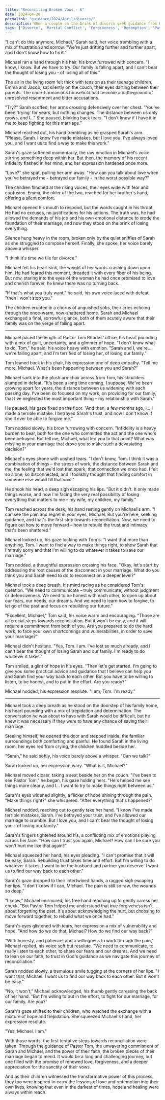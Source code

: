 ```yaml
---
title: "Reconciling Broken Vows - 6"
date: 2024-04-20
permalink: "guidance/2024/April/divorce/"
description: When a couple on the brink of divorce seek guidance from Pastor Tom Rhodes, he helps them navigate the complex emotions and moral dilemmas surrounding the breakdown of their marriage, leading them on a journey of reconciliation and renewed faith.
tags: ['Divorce', 'Marital Conflict', 'Forgiveness', 'Redemption', 'Pastoral Guidance']
---
```

"I can't do this anymore, Michael," Sarah said, her voice trembling with a mix of frustration and sorrow. "We're just drifting further and further apart, and I don't know how to fix it."

Michael ran a hand through his hair, his brow furrowed with concern. "I know, I know. But we have to try. Our family is falling apart, and I can't bear the thought of losing you - of losing all of this."

The air in the living room felt thick with tension as their teenage children, Emma and Jacob, sat silently on the couch, their eyes darting between their parents. The once-harmonious household had become a battleground of unresolved resentment and bitter accusations.

"Try?" Sarah scoffed, her arms crossing defensively over her chest. "You've been 'trying' for years, but nothing changes. The distance between us only grows, and I..." She paused, blinking back tears. "I don't know if I have it in me to keep fighting for this marriage."

Michael reached out, his hand trembling as he grasped Sarah's arm. "Please, Sarah. I know I've made mistakes, but I love you. I've always loved you, and I want us to find a way to make this work."

Sarah's gaze softened momentarily, the raw emotion in Michael's voice stirring something deep within her. But then, the memory of his recent infidelity flashed in her mind, and her expression hardened once more.

"Love?" she spat, pulling her arm away. "How can you talk about love when you've betrayed me - betrayed our family - in the worst possible way?"

The children flinched at the rising voices, their eyes wide with fear and confusion. Emma, the older of the two, reached for her brother's hand, offering a silent comfort.

Michael opened his mouth to respond, but the words caught in his throat. He had no excuses, no justifications for his actions. The truth was, he had allowed the demands of his job and his own emotional distance to erode the foundation of their marriage, and now they stood on the brink of losing everything.

Silence hung heavy in the room, broken only by the quiet sniffles of Sarah as she struggled to compose herself. Finally, she spoke, her voice barely above a whisper.

"I think it's time we file for divorce."

Michael felt his heart sink, the weight of her words crashing down upon him. He had feared this moment, dreaded it with every fiber of his being. But now, staring into the eyes of the woman he had once promised to love and cherish forever, he knew there was no turning back.

"If that's what you truly want," he said, his own voice laced with defeat, "then I won't stop you."

The children erupted in a chorus of anguished sobs, their cries echoing through the once-warm, now-shattered home. Sarah and Michael exchanged a final, sorrowful glance, both of them acutely aware that their family was on the verge of falling apart.

***

Michael paced the length of Pastor Tom Rhodes' office, his heart pounding with a mix of guilt, uncertainty, and a glimmer of hope. "I don't know what to do, Tom," he said, his voice heavy with emotion. "Sarah and I, we're... we're falling apart, and I'm terrified of losing her, of losing our family."

Tom leaned back in his chair, his expression one of deep empathy. "Tell me more, Michael. What's been happening between you and Sarah?"

Michael sank into the plush armchair across from Tom, his shoulders slumped in defeat. "It's been a long time coming, I suppose. We've been growing apart for years, the distance between us widening with each passing day. I've been so focused on my work, on providing for our family, that I've neglected the most important thing – my relationship with Sarah."

He paused, his gaze fixed on the floor. "And then, a few months ago, I... I made a terrible mistake. I betrayed Sarah's trust, and now I don't know if she'll ever be able to forgive me."

Tom nodded slowly, his brow furrowing with concern. "Infidelity is a heavy burden to bear, both for the one who committed the act and the one who's been betrayed. But tell me, Michael, what led you to that point? What was missing in your marriage that drove you to make such a devastating decision?"

Michael's eyes shone with unshed tears. "I don't know, Tom. I think it was a combination of things – the stress of work, the distance between Sarah and me, the feeling that we'd lost that spark, that connection we once had. I felt so alone, so disconnected, and I foolishly thought that finding comfort in someone else would fill that void."

He shook his head, a deep sigh escaping his lips. "But it didn't. It only made things worse, and now I'm facing the very real possibility of losing everything that matters to me – my wife, my children, my family."

Tom reached across the desk, his hand resting gently on Michael's arm. "I can see the pain and regret in your eyes, Michael. But you're here, seeking guidance, and that's the first step towards reconciliation. Now, we need to figure out how to move forward – how to rebuild the trust and intimacy that's been shattered."

Michael looked up, his gaze locking with Tom's. "I want that more than anything, Tom. I want to find a way to make things right, to show Sarah that I'm truly sorry and that I'm willing to do whatever it takes to save our marriage."

Tom nodded, a thoughtful expression crossing his face. "Okay, let's start by addressing the root causes of the disconnect in your marriage. What do you think you and Sarah need to do to reconnect on a deeper level?"

Michael took a deep breath, his mind racing as he considered Tom's question. "We need to communicate – truly communicate, without judgment or defensiveness. We need to be honest with each other, to open up about our fears, our needs, our dreams. And we need to learn how to forgive, to let go of the past and focus on rebuilding our future."

"Excellent, Michael," Tom said, his voice warm and encouraging. "Those are all crucial steps towards reconciliation. But it won't be easy, and it will require a commitment from both of you. Are you prepared to do the hard work, to face your own shortcomings and vulnerabilities, in order to save your marriage?"

Michael didn't hesitate. "Yes, Tom. I am. I've lost so much already, and I can't bear the thought of losing Sarah and our family. I'm ready to do whatever it takes."

Tom smiled, a glint of hope in his eyes. "Then let's get started. I'm going to give you some practical advice and guidance that I believe can help you and Sarah find your way back to each other. But you have to be willing to listen, to be honest, and to put in the effort. Are you ready?"

Michael nodded, his expression resolute. "I am, Tom. I'm ready."

***

Michael took a deep breath as he stood on the doorstep of his family home, his heart pounding with a mix of trepidation and determination. The conversation he was about to have with Sarah would be difficult, but he knew it was necessary if they were to have any chance of saving their marriage.

Steeling himself, he opened the door and stepped inside, the familiar surroundings both comforting and painful. He found Sarah in the living room, her eyes red from crying, the children huddled beside her.

"Sarah," he said softly, his voice barely above a whisper. "Can we talk?"

Sarah looked up, her expression wary. "What is it, Michael?"

Michael moved closer, taking a seat beside her on the couch. "I've been to see Pastor Tom," he began, his gaze holding hers. "He's helped me see things more clearly, and I... I want to try to make things right between us."

Sarah's eyes widened slightly, a flicker of hope shining through the pain. "Make things right?" she whispered. "After everything that's happened?"

Michael nodded, reaching out to gently take her hand. "I know I've made terrible mistakes, Sarah. I've betrayed your trust, and I've allowed our marriage to crumble. But I love you, and I can't bear the thought of losing you - of losing our family."

Sarah's fingers tightened around his, a conflicting mix of emotions playing across her face. "How can I trust you again, Michael? How can I be sure you won't hurt me like that again?"

Michael squeezed her hand, his eyes pleading. "I can't promise that it will be easy, Sarah. Rebuilding trust takes time and effort. But I'm willing to do whatever it takes. I want to be the husband and partner you deserve. I want us to find our way back to each other."

Sarah's gaze dropped to their intertwined hands, a ragged sigh escaping her lips. "I don't know if I can, Michael. The pain is still so raw, the wounds so deep."

"I know," Michael murmured, his free hand reaching up to gently caress her cheek. "But Pastor Tom helped me understand that true forgiveness isn't about forgetting the past. It's about acknowledging the hurt, but choosing to move forward together, to rebuild what we once had."

Sarah's eyes glistened with tears, her expression a mix of vulnerability and hope. "And how do we do that, Michael? How do we find our way back?"

"With honesty, and patience, and a willingness to work through the pain," Michael replied, his voice soft but resolute. "We need to communicate, to really listen to each other, to share our fears and our dreams. And we need to lean on our faith, to trust in God's guidance as we navigate this journey of reconciliation."

Sarah nodded slowly, a tremulous smile tugging at the corners of her lips. "I want that, Michael. I want us to find our way back to each other. But it won't be easy."

"No, it won't," Michael acknowledged, his thumb gently caressing the back of her hand. "But I'm willing to put in the effort, to fight for our marriage, for our family. Are you?"

Sarah's gaze shifted to their children, who watched the exchange with a mixture of hope and trepidation. She squeezed Michael's hand, her expression resolute.

"Yes, Michael. I am."

With those words, the first tentative steps towards reconciliation were taken. Through the guidance of Pastor Tom, the unwavering commitment of Sarah and Michael, and the power of their faith, the broken pieces of their marriage began to mend. It would be a long and challenging journey, but one filled with the promise of renewed love, forgiveness, and a deeper appreciation for the sanctity of their vows.

And as their children witnessed the transformative power of this process, they too were inspired to carry the lessons of love and redemption into their own lives, knowing that even in the darkest of times, hope and healing were always within reach.

